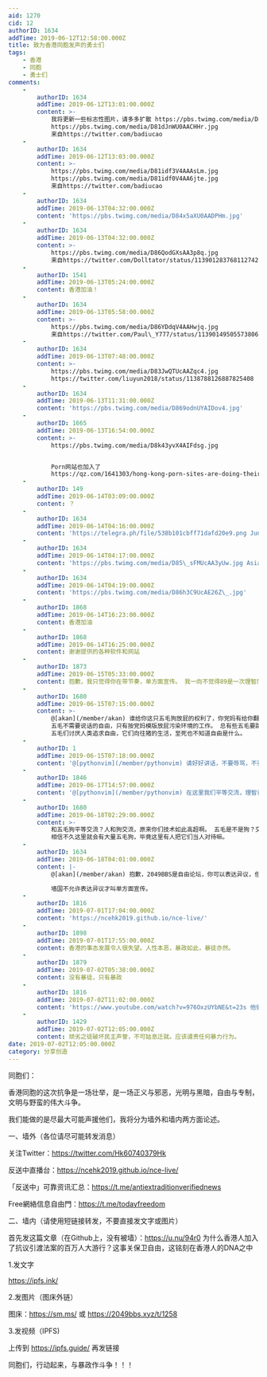 ```yaml
---
aid: 1270
cid: 12
authorID: 1634
addTime: 2019-06-12T12:58:00.000Z
title: 致为香港同胞发声的勇士们
tags:
    - 香港
    - 同胞
    - 勇士们
comments:
    -
        authorID: 1634
        addTime: 2019-06-12T13:01:00.000Z
        content: >-
            我将更新一些标志性图片，请多多扩散 https://pbs.twimg.com/media/D81c7mXV4Acbvrz.jpg
            https://pbs.twimg.com/media/D81dJnWU0AACHHr.jpg
            来自https://twitter.com/badiucao
    -
        authorID: 1634
        addTime: 2019-06-12T13:03:00.000Z
        content: >-
            https://pbs.twimg.com/media/D81idf3V4AAAsLm.jpg
            https://pbs.twimg.com/media/D81idf0V4AA6jte.jpg
            来自https://twitter.com/badiucao
    -
        authorID: 1634
        addTime: 2019-06-13T04:32:00.000Z
        content: 'https://pbs.twimg.com/media/D84x5aXU0AADPHm.jpg'
    -
        authorID: 1634
        addTime: 2019-06-13T04:32:00.000Z
        content: >-
            https://pbs.twimg.com/media/D86QodGXsAA3p8q.jpg
            来自https://twitter.com/Dolltator/status/1139012837681127426
    -
        authorID: 1541
        addTime: 2019-06-13T05:24:00.000Z
        content: 香港加油！
    -
        authorID: 1634
        addTime: 2019-06-13T05:58:00.000Z
        content: >-
            https://pbs.twimg.com/media/D86YDdqV4AAHwjq.jpg
            来自https://twitter.com/Paul\_Y777/status/1139014950557380608
    -
        authorID: 1634
        addTime: 2019-06-13T07:48:00.000Z
        content: >-
            https://pbs.twimg.com/media/D83JwQTUcAAZqc4.jpg
            https://twitter.com/liuyun2018/status/1138788126887825408
    -
        authorID: 1634
        addTime: 2019-06-13T11:31:00.000Z
        content: 'https://pbs.twimg.com/media/D869odnUYAIDov4.jpg'
    -
        authorID: 1665
        addTime: 2019-06-13T16:54:00.000Z
        content: >-
            https://pbs.twimg.com/media/D8k43yvX4AIFdsg.jpg


            Porn网站也加入了
            https://qz.com/1641303/hong-kong-porn-sites-are-doing-their-bit-in-extradition-fight/
    -
        authorID: 149
        addTime: 2019-06-14T03:09:00.000Z
        content: ？
    -
        authorID: 1634
        addTime: 2019-06-14T04:16:00.000Z
        content: 'https://telegra.ph/file/538b101cbff71dafd20e9.png Jun 15th 2019'
    -
        authorID: 1634
        addTime: 2019-06-14T04:17:00.000Z
        content: 'https://pbs.twimg.com/media/D85\_sFMUcAA3yUw.jpg AsiaTime'
    -
        authorID: 1634
        addTime: 2019-06-14T04:19:00.000Z
        content: 'https://pbs.twimg.com/media/D86h3C9UcAE26Z\_.jpg'
    -
        authorID: 1868
        addTime: 2019-06-14T16:23:00.000Z
        content: 香港加油
    -
        authorID: 1868
        addTime: 2019-06-14T16:25:00.000Z
        content: 谢谢提供的各种软件和网站
    -
        authorID: 1873
        addTime: 2019-06-15T05:33:00.000Z
        content: 抱歉，我只觉得你在带节奏，单方面宣传。 我一向不觉得89是一次理智而有美好愿景的运动
    -
        authorID: 1680
        addTime: 2019-06-15T07:15:00.000Z
        content: >-
            @[akan](/member/akan) 谁给你这只五毛狗放屁的权利了，你党妈有给你翻墙证吗？
            五毛不需要说话的自由，只有按党妈模版放屁污染环境的工作。 总有些五毛要跳出来突显人性的丑陋，彰显共匪不同于人类的特性。
            五毛们讨厌人类追求自由，它们向往猪的生活，至死也不知道自由是什么。
    -
        authorID: 1
        addTime: 2019-06-15T07:18:00.000Z
        content: '@[pythonvim](/member/pythonvim) 请好好讲话，不要辱骂，不要扣帽子'
    -
        authorID: 1846
        addTime: 2019-06-17T14:57:00.000Z
        content: '@[pythonvim](/member/pythonvim) 在这里我们平等交流，理智讨论好吗，不要随意扣帽子，这样不好'
    -
        authorID: 1680
        addTime: 2019-06-18T02:29:00.000Z
        content: >-
            和五毛狗平等交流？人和狗交流，原来你们技术如此高超啊。 五毛是不是狗？交流是要有共识的，连这个共识都没有，那就必要废话了。
            相信不久这里就会有大量五毛狗，毕竟这里有人把它们当人对待嘛。
    -
        authorID: 1634
        addTime: 2019-06-18T04:01:00.000Z
        content: |-
            @[akan](/member/akan) 抱歉，2049BBS是自由论坛，你可以表达异议，但请给出论据。

            墙国不允许表达异议才叫单方面宣传。
    -
        authorID: 1816
        addTime: 2019-07-01T17:04:00.000Z
        content: 'https://ncehk2019.github.io/nce-live/'
    -
        authorID: 1898
        addTime: 2019-07-01T17:55:00.000Z
        content: 香港的事态发展令人很失望。人性本恶，暴政如此，暴徒亦然。
    -
        authorID: 1879
        addTime: 2019-07-02T05:38:00.000Z
        content: 没有暴徒，只有暴政
    -
        authorID: 1816
        addTime: 2019-07-02T11:02:00.000Z
        content: 'https://www.youtube.com/watch?v=976OxzUYbNE&t=23s 他们中了钓鱼执法。'
    -
        authorID: 1429
        addTime: 2019-07-02T12:05:00.000Z
        content: 顽劣之徒破坏民主声誉，不可姑息迁就。应该谴责任何暴力行为。
date: 2019-07-02T12:05:00.000Z
category: 分享创造
---
```


同胞们：

香港同胞的这次抗争是一场壮举，是一场正义与邪恶，光明与黑暗，自由与专制，文明与野蛮的伟大斗争。

我们能做的是尽最大可能声援他们，我将分为墙外和墙内两方面论述。

一、墙外（各位请尽可能转发消息）

关注Twitter：https://twitter.com/Hk60740379Hk

反送中直播台：https://ncehk2019.github.io/nce-live/

「反送中」可靠资讯汇总：https://t.me/antiextraditionverifiednews

Free網絡信息自由門：https://t.me/todayfreedom

二、墙内（请使用短链接转发，不要直接发文字或图片）

首先发这篇文章（在Github上，没有被墙）：https://u.nu/94r0 为什么香港人加入了抗议引渡法案的百万人大游行？这事关保卫自由，这铭刻在香港人的DNA之中

1.发文字

https://ipfs.ink/

2.发图片（图床外链）

图床：https://sm.ms/ 或 https://2049bbs.xyz/t/1258

3.发视频（IPFS)

上传到 https://ipfs.guide/ 再发链接

同胞们，行动起来，与暴政作斗争！！！
